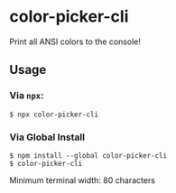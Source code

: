 # color-picker-cli
Print all ANSI colors to the console!

## Usage
### Via `npx`:
```
$ npx color-picker-cli
```

### Via Global Install
```
$ npm install --global color-picker-cli
$ color-picker-cli
```

Minimum terminal width: 80 characters